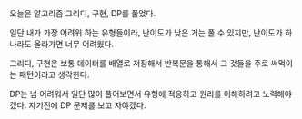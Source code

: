 오늘은 알고리즘 그리디, 구현, DP를 풀었다.

일단 내가 가장 어려워 하는 유형들이라, 난이도가 낮은 거는 풀 수 있지만, 난이도가 하나라도 올라가면 너무 어려웠다.

그리디, 구현은 보통 데이터를 배열로 저장해서 반복문을 통해서 그 것들을 주로 써먹이는 패턴이라고 생각한다.

DP는 넘 어려워서 일단 많이 풀어보면서 유형에 적응하고 원리를 이해하려고 노력해야 겠다. 자기전에 DP 문제를 보고 자야겠다.

